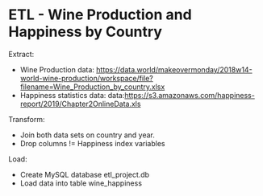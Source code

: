 # ETL - Wine Production and Happiness by Country

Extract:
- Wine Production data: https://data.world/makeovermonday/2018w14-world-wine-production/workspace/file?filename=Wine_Production_by_country.xlsx
- Happiness statistics data: data:https://s3.amazonaws.com/happiness-report/2019/Chapter2OnlineData.xls

Transform:
- Join both data sets on country and year.
- Drop columns != Happiness index variables

Load:
- Create MySQL database etl_project.db
- Load data into table wine_happiness
